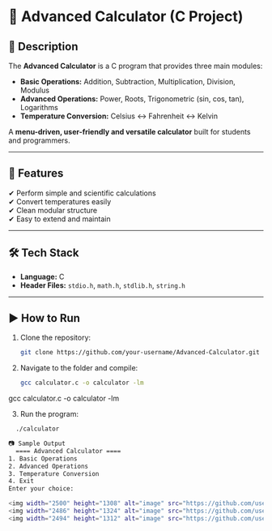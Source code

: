 # 🔢 Advanced Calculator (C Project)

## 📌 Description  
The **Advanced Calculator** is a C program that provides three main modules:  
- **Basic Operations:** Addition, Subtraction, Multiplication, Division, Modulus  
- **Advanced Operations:** Power, Roots, Trigonometric (sin, cos, tan), Logarithms  
- **Temperature Conversion:** Celsius ↔ Fahrenheit ↔ Kelvin  

A **menu-driven, user-friendly and versatile calculator** built for students and programmers.  

---

## 🚀 Features  
✔ Perform simple and scientific calculations  
✔ Convert temperatures easily  
✔ Clean modular structure  
✔ Easy to extend and maintain  

---

## 🛠️ Tech Stack  
- **Language:** C  
- **Header Files:** `stdio.h`, `math.h`, `stdlib.h`, `string.h`  

---

## ▶️ How to Run  
1. Clone the repository:  
   ```bash
   git clone https://github.com/your-username/Advanced-Calculator.git
   
2. Navigate to the folder and compile:
   ```bash
   gcc calculator.c -o calculator -lm
gcc calculator.c -o calculator -lm

3. Run the program:
```bash
  ./calculator

📷 Sample Output
  ==== Advanced Calculator ====
1. Basic Operations
2. Advanced Operations
3. Temperature Conversion
4. Exit
Enter your choice:

<img width="2500" height="1308" alt="image" src="https://github.com/user-attachments/assets/000f5f7c-4227-44c5-b989-088118335cf6" />
<img width="2486" height="1324" alt="image" src="https://github.com/user-attachments/assets/6dd0648f-5f2f-40f7-909e-01cfd143d7db" />
<img width="2494" height="1312" alt="image" src="https://github.com/user-attachments/assets/22d769c3-5d5e-478e-8653-998152111d1a" />


